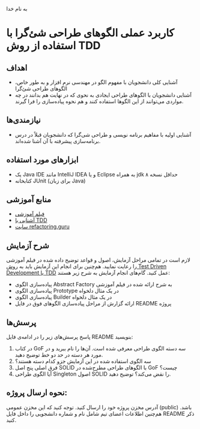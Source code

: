 به نام خدا

# کاربرد عملی الگوهای طراحی شئ‌گرا با استفاده از روش TDD

## اهداف
- آشنایی کلی دانشجویان با مفهوم الگو در مهندسی نرم افزار و به طور خاص، الگوهای طراحی شئ‌گرا
- آشنایی دانشجویان با الگوهای طراحی ایجادی به نحوی که در نهایت هم بدانند در چه مواردی می‌توانند از این الگوها استفاده کنند و هم نحوه پیاده‌سازی را فرا گیرند.

## نیازمندی‌ها
- آشنایی اولیه با مفاهیم برنامه نویسی و طراحی شی‌گرا که دانشجویان قبلاً در درس برنامه‌سازی پیشرفته با آن آشنا شده‌اند.

## ابزارهای مورد استفاده
- یک Java IDE مانند IntelliJ IDEA و یا Eclipse به همراه jdk حداقل نسخه ۸ 
- کتابخانه JUnit (برای زبان Java)

## منابع آموزشی
- [فیلم آموزشی](https://aparat.com/v/LZ7WS)
- [آشنایی با TDD](https://github.com/ssc-public/Software-Engineering-Lab/tree/main/resources/TDD)
- [سایت refactoring.guru](https://refactoring.guru)

## شرح آزمایش
لازم است در تمامی مراحل آزمایش، اصول و قواعد توضیح داده شده در فیلم آموزشی را رعایت نمایید. هم‌چنین برای انجام این آزمایش باید به [روش Test Driven Development یا TDD](https://github.com/ssc-public/Software-Engineering-Lab/tree/main/resources/TDD) عمل کنید. گام‌های انجام آزمایش به شرح زیر هستند:

- پیاده‌سازی الگوی Abstract Factory  به شرح ارائه شده در فیلم آموزشی 
- پیاده‌سازی الگوی Prototype در یک مثال دلخواه
- پیاده‌سازی الگوی Builder در یک مثال دلخواه
- ارائه گزارش از مراحل پیاده‌سازی الگوهای فوق در فایل README پروژه

## پرسش‌ها
پاسخ پرسش‌های زیر را در ادامه‌ی فایل README بنویسید:
1. در کتاب GoF سه دسته الگوی طراحی معرفی شده است. آن‌ها را نام ببرید و در مورد هر دسته در حد دو خط توضیح دهید.
2. سه الگوی استفاده شده در این آزمایش جزو کدام دسته هستند؟
3. فرق اصلی پنج اصل SOLID با الگوهای طراحی مطرح‌شده در GoF چیست؟
4. آیا الگوی طراحی Singleton اصول SOLID را نقض می‌کند؟ توضیح دهید.

## نحوه ارسال پروژه:
آدرس مخزن پروژه خود را ارسال کنید. توجه کنید که این مخزن عمومی (public) باشد. هم‌چنین اطلاعات اعضای تیم شامل نام و شماره دانشجویی را داخل فایل README ذکر کنید.
